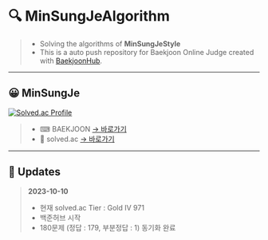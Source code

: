 # 🔍 MinSungJeAlgorithm
>- Solving the algorithms of **MinSungJeStyle**
>- This is a auto push repository for Baekjoon Online Judge created with [BaekjoonHub](https://github.com/BaekjoonHub/BaekjoonHub).
---
## 😀 MinSungJe
[![Solved.ac Profile](http://mazassumnida.wtf/api/v2/generate_badge?boj=minje813)](https://solved.ac/minje813/)
>- ⌨ BAEKJOON [→ 바로가기](https://www.acmicpc.net/user/minje813)
>- 📗 solved.ac [→ 바로가기](https://solved.ac/profile/minje813)
---
## 📜 Updates
> **2023-10-10**
>- 현재 solved.ac Tier : Gold IV 971
>- 백준허브 시작
>- 180문제 (정답 : 179, 부분정답 : 1) 동기화 완료
